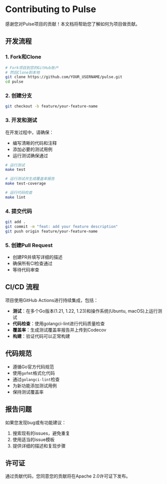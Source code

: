 # Contributing to Pulse

感谢您对Pulse项目的贡献！本文档将帮助您了解如何为项目做贡献。

## 开发流程

### 1. Fork和Clone

```bash
# Fork项目到您的GitHub账户
# 然后Clone到本地
git clone https://github.com/YOUR_USERNAME/pulse.git
cd pulse
```

### 2. 创建分支

```bash
git checkout -b feature/your-feature-name
```

### 3. 开发和测试

在开发过程中，请确保：

- 编写清晰的代码和注释
- 添加必要的测试用例
- 运行测试确保通过

```bash
# 运行测试
make test

# 运行测试并生成覆盖率报告
make test-coverage

# 运行代码检查
make lint
```

### 4. 提交代码

```bash
git add .
git commit -m "feat: add your feature description"
git push origin feature/your-feature-name
```

### 5. 创建Pull Request

- 创建PR并填写详细的描述
- 确保所有CI检查通过
- 等待代码审查

## CI/CD 流程

项目使用GitHub Actions进行持续集成，包括：

- **测试**：在多个Go版本(1.21, 1.22, 1.23)和操作系统(Ubuntu, macOS)上运行测试
- **代码检查**：使用golangci-lint进行代码质量检查
- **覆盖率**：生成测试覆盖率报告并上传到Codecov
- **构建**：验证代码可以正常构建

## 代码规范

- 遵循Go官方代码规范
- 使用`gofmt`格式化代码
- 通过`golangci-lint`检查
- 为新功能添加测试用例
- 保持测试覆盖率

## 报告问题

如果您发现bug或有功能建议：

1. 搜索现有的issues，避免重复
2. 使用适当的issue模板
3. 提供详细的描述和复现步骤

## 许可证

通过贡献代码，您同意您的贡献将在Apache 2.0许可证下发布。 